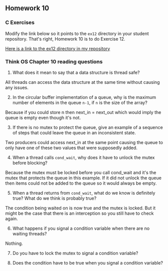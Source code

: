 ## Homework 10

### C Exercises

Modify the link below so it points to the `ex12` directory in your
student repository.  That's right, Homework 10 is to do Exercise 12.

[Here is a link to the ex12 directory in my repository](https://github.com/LucyWilcox/ExercisesInC/tree/master/exercises/ex12)

### Think OS Chapter 10 reading questions

1) What does it mean to say that a data structure is thread safe?

All threads can access the data structure at the same time without causing any issues.

2) In the circular buffer implementation of a queue, why is the maximum number of elements in the queue `n-1`,
if `n` is the size of the array?

Because if you could store n then next_in = next_out which would imply the queue is empty even though it's not.

3) If there is no mutex to protect the queue, give an example of a sequence of steps that could leave
the queue in an inconsistent state.

Two producers could access next_in at the same point causing the queue to only have one of these two values that were supposedly added.

4) When a thread calls `cond_wait`, why does it have to unlock the mutex before blocking?

Because the mutex must be locked before you call cond_wait and it's the mutex that protects the queue in this example. If it did not unlock the queue then items could not be added to the queue so it would always be empty.

5) When a thread returns from `cond_wait`, what do we know is definitely true?  What do we think is probably true?

The condition being waited on is now true and the mutex is locked. But it might be the case that there is an interception so you still have to check again.

6) What happens if you signal a condition variable when there are no waiting threads?

Nothing.

7) Do you have to lock the mutex to signal a condition variable?



8) Does the condition have to be true when you signal a condition variable?




